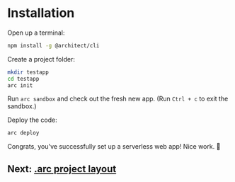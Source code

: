 # Installation

Open up a terminal:

```bash
npm install -g @architect/cli
```

Create a project folder:

```bash
mkdir testapp
cd testapp
arc init
```

Run `arc sandbox` and check out the fresh new app. (Run <code>Ctrl + c</code> to exit the sandbox.)

Deploy the code:

```bash
arc deploy
```

Congrats, you've successfully set up a serverless web app! Nice work. 💖

## Next: [.arc project layout](/quickstart/layout)

